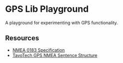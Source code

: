# GPS Lib Playground

A playground for experimenting with GPS functionality.

## Resources

- [NMEA 0183 Specification](https://www.trimble.com/OEM_Receiver/Support/Documentation/NMEA0183_Reference_Manual.pdf)
- [TavoTech GPS NMEA Sentence Structure](https://tavotech.com/gps-nmea-sentence-structure/)
